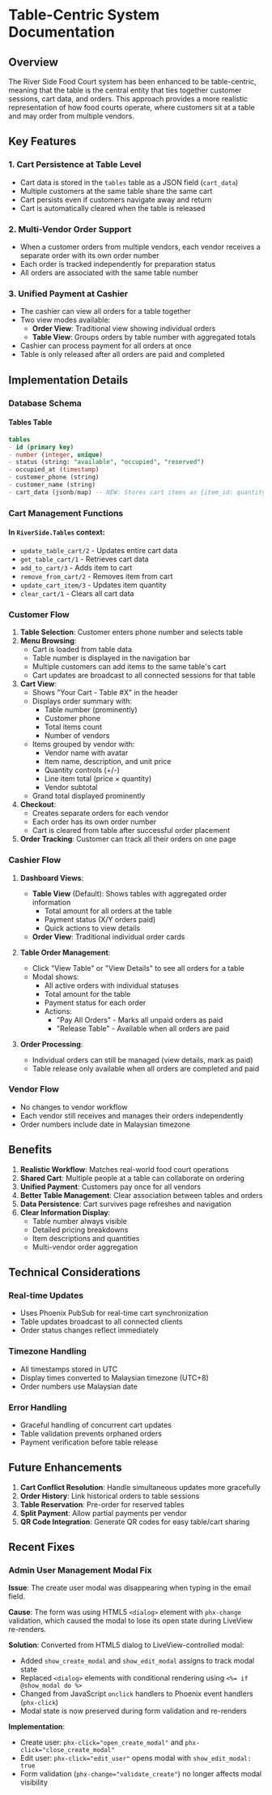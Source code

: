 # Table-Centric System Documentation

## Overview
The River Side Food Court system has been enhanced to be table-centric, meaning that the table is the central entity that ties together customer sessions, cart data, and orders. This approach provides a more realistic representation of how food courts operate, where customers sit at a table and may order from multiple vendors.

## Key Features

### 1. Cart Persistence at Table Level
- Cart data is stored in the `tables` table as a JSON field (`cart_data`)
- Multiple customers at the same table share the same cart
- Cart persists even if customers navigate away and return
- Cart is automatically cleared when the table is released

### 2. Multi-Vendor Order Support
- When a customer orders from multiple vendors, each vendor receives a separate order with its own order number
- Each order is tracked independently for preparation status
- All orders are associated with the same table number

### 3. Unified Payment at Cashier
- The cashier can view all orders for a table together
- Two view modes available:
  - **Order View**: Traditional view showing individual orders
  - **Table View**: Groups orders by table number with aggregated totals
- Cashier can process payment for all orders at once
- Table is only released after all orders are paid and completed

## Implementation Details

### Database Schema

#### Tables Table
```sql
tables
- id (primary key)
- number (integer, unique)
- status (string: "available", "occupied", "reserved")
- occupied_at (timestamp)
- customer_phone (string)
- customer_name (string)
- cart_data (jsonb/map) -- NEW: Stores cart items as {item_id: quantity}
```

### Cart Management Functions

#### In `RiverSide.Tables` context:
- `update_table_cart/2` - Updates entire cart data
- `get_table_cart/1` - Retrieves cart data
- `add_to_cart/3` - Adds item to cart
- `remove_from_cart/2` - Removes item from cart
- `update_cart_item/3` - Updates item quantity
- `clear_cart/1` - Clears all cart data

### Customer Flow

1. **Table Selection**: Customer enters phone number and selects table
2. **Menu Browsing**: 
   - Cart is loaded from table data
   - Table number is displayed in the navigation bar
   - Multiple customers can add items to the same table's cart
   - Cart updates are broadcast to all connected sessions for that table
3. **Cart View**:
   - Shows "Your Cart - Table #X" in the header
   - Displays order summary with:
     - Table number (prominently)
     - Customer phone
     - Total items count
     - Number of vendors
   - Items grouped by vendor with:
     - Vendor name with avatar
     - Item name, description, and unit price
     - Quantity controls (+/-)
     - Line item total (price × quantity)
     - Vendor subtotal
   - Grand total displayed prominently
4. **Checkout**: 
   - Creates separate orders for each vendor
   - Each order has its own order number
   - Cart is cleared from table after successful order placement
5. **Order Tracking**: Customer can track all their orders on one page

### Cashier Flow

1. **Dashboard Views**:
   - **Table View** (Default): Shows tables with aggregated order information
     - Total amount for all orders at the table
     - Payment status (X/Y orders paid)
     - Quick actions to view details
   - **Order View**: Traditional individual order cards

2. **Table Order Management**:
   - Click "View Table" or "View Details" to see all orders for a table
   - Modal shows:
     - All active orders with individual statuses
     - Total amount for the table
     - Payment status for each order
     - Actions:
       - "Pay All Orders" - Marks all unpaid orders as paid
       - "Release Table" - Available when all orders are paid

3. **Order Processing**:
   - Individual orders can still be managed (view details, mark as paid)
   - Table release only available when all orders are completed and paid

### Vendor Flow
- No changes to vendor workflow
- Each vendor still receives and manages their orders independently
- Order numbers include date in Malaysian timezone

## Benefits

1. **Realistic Workflow**: Matches real-world food court operations
2. **Shared Cart**: Multiple people at a table can collaborate on ordering
3. **Unified Payment**: Customers pay once for all vendors
4. **Better Table Management**: Clear association between tables and orders
5. **Data Persistence**: Cart survives page refreshes and navigation
6. **Clear Information Display**: 
   - Table number always visible
   - Detailed pricing breakdowns
   - Item descriptions and quantities
   - Multi-vendor order aggregation

## Technical Considerations

### Real-time Updates
- Uses Phoenix PubSub for real-time cart synchronization
- Table updates broadcast to all connected clients
- Order status changes reflect immediately

### Timezone Handling
- All timestamps stored in UTC
- Display times converted to Malaysian timezone (UTC+8)
- Order numbers use Malaysian date

### Error Handling
- Graceful handling of concurrent cart updates
- Table validation prevents orphaned orders
- Payment verification before table release

## Future Enhancements

1. **Cart Conflict Resolution**: Handle simultaneous updates more gracefully
2. **Order History**: Link historical orders to table sessions
3. **Table Reservation**: Pre-order for reserved tables
4. **Split Payment**: Allow partial payments per vendor
5. **QR Code Integration**: Generate QR codes for easy table/cart sharing

## Recent Fixes

### Admin User Management Modal Fix
**Issue**: The create user modal was disappearing when typing in the email field.

**Cause**: The form was using HTML5 `<dialog>` element with `phx-change` validation, which caused the modal to lose its open state during LiveView re-renders.

**Solution**: Converted from HTML5 dialog to LiveView-controlled modal:
- Added `show_create_modal` and `show_edit_modal` assigns to track modal state
- Replaced `<dialog>` elements with conditional rendering using `<%= if @show_modal do %>`
- Changed from JavaScript `onclick` handlers to Phoenix event handlers (`phx-click`)
- Modal state is now preserved during form validation and re-renders

**Implementation**:
- Create user: `phx-click="open_create_modal"` and `phx-click="close_create_modal"`
- Edit user: `phx-click="edit_user"` opens modal with `show_edit_modal: true`
- Form validation (`phx-change="validate_create"`) no longer affects modal visibility